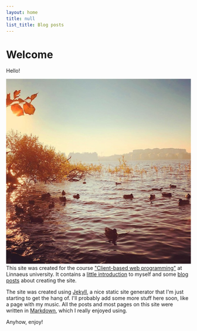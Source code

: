 ```yaml
---
layout: home
title: null
list_title: Blog posts
---
```

# Welcome

Hello!

![Ducks in Stockholm](/assets/img/ducks.jpg)This site was created for the course ["Client-based web programming"](https://coursepress.lnu.se/kurs/klientbaserad-webbprogrammering/) at Linnaeus university. It contains a [little introduction](/about/) to myself and some [blog posts](/blog/) about creating the site.

The site was created using [Jekyll](https://jekyllrb.com), a nice static site generator that I'm just starting to get the hang of. I'll probably add some more stuff here soon, like a page with my music. All the posts and most pages on this site were written in [Markdown](https://daringfireball.net/projects/markdown/), which I really enjoyed using.

Anyhow, enjoy!